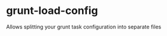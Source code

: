 grunt-load-config
=================

Allows splitting your grunt task configuration into separate files
